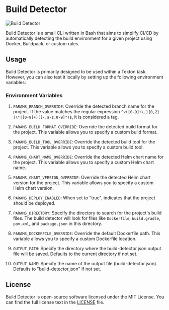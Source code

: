 # Build Detector

![Build Detector](https://banners.beyondco.de/Build%20Detector.png?theme=light&packageManager=&packageName=docker+pull+neo9sas%2Fbuild-detector&pattern=architect&style=style_1&description=Smart+CLI+utility+to+simplify+CI%2FCD+builds&md=1&showWatermark=1&fontSize=100px&images=play)

Build Detector is a small CLI written in Bash that aims to simplify CI/CD by automatically detecting the build environment for a given project using Docker, Buildpack, or custom rules.

## Usage

Build Detector is primarily designed to be used within a Tekton task. However, you can also test it locally by setting up the following environment variables:

### Environment Variables

1. `PARAMS_BRANCH_OVERRIDE`: Override the detected branch name for the project. If the value matches the regular expression `^v([0-9]+\.){0,2}(\*|[0-9]+)([-,a-z,0-9]*)$`, it is considered a tag.

2. `PARAMS_BUILD_FORMAT_OVERRIDE`: Override the detected build format for the project. This variable allows you to specify a custom build format.

3. `PARAMS_BUILD_TOOL_OVERRIDE`: Override the detected build tool for the project. This variable allows you to specify a custom build tool.

4. `PARAMS_CHART_NAME_OVERRIDE`: Override the detected Helm chart name for the project. This variable allows you to specify a custom Helm chart name.

5. `PARAMS_CHART_VERSION_OVERRIDE`: Override the detected Helm chart version for the project. This variable allows you to specify a custom Helm chart version.

6. `PARAMS_DEPLOY_ENABLED`: When set to "true", indicates that the project should be deployed.

7. `PARAMS_DIRECTORY`: Specify the directory to search for the project's build files. The build detector will look for files like `Dockerfile`, `build.gradle`, `pom.xml`, and `package.json` in this directory.

8. `PARAMS_DOCKERFILE_OVERRIDE`: Override the default Dockerfile path. This variable allows you to specify a custom Dockerfile location.

9. `OUTPUT_PATH`: Specify the directory where the build-detector.json output file will be saved. Defaults to the current directory if not set.

10. `OUTPUT_NAME`: Specify the name of the output file (build-detector.json). Defaults to "build-detector.json" if not set.

## License

Build Detector is open-source software licensed under the MIT License. You can find the full license text in the [LICENSE](https://choosealicense.com/licenses/mit/) file.
